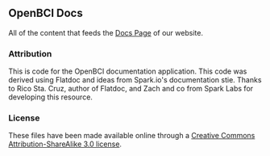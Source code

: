 ## OpenBCI Docs

All of the content that feeds the [Docs Page](http://docs.openbci.com/) of our website.

### Attribution

This is code for the OpenBCI documentation application. This code was derived using Flatdoc and ideas from Spark.io's documentation stie.  Thanks to Rico Sta. Cruz, author of Flatdoc, and  Zach and co from Spark Labs for developing this resource.

### License

These files have been made available online through a [Creative Commons Attribution-ShareAlike 3.0 license](http://creativecommons.org/licenses/by-sa/3.0/us/).

